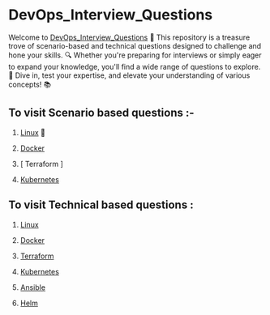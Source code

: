 # DevOps_Interview_Questions

Welcome to [DevOps_Interview_Questions](https://github.com/pranav278/DevOps_Interview_Questions/edit/main/README.md) 🌟 This repository is a treasure trove of scenario-based and technical questions designed to challenge and hone your skills. 🔍 Whether you're preparing for interviews or simply eager to expand your knowledge, you'll find a wide range of questions to explore. 🚀 Dive in, test your expertise, and elevate your understanding of various concepts! 📚




## To visit Scenario based questions :-

1. [Linux](https://github.com/pranav278/DevOps_Senariao_Based_Questions/blob/9bb42acdcc976e6de908e501ad72e6064eb9caaa/Scenario%20Based%20/Linux.md)  🐧

2. [Docker](https://github.com/pranav278/DevOps_Interview_Questions/blob/df6fe3c93a9563700fc795e220256178488a1100/Scenario%20Based%20/Docker.md)

3. [ Terraform ]

4. [Kubernetes](https://github.com/pranav278/DevOps_Interview_Questions/blob/main/Scenario%20Based%20/Kubernetes.md)

## To visit Technical based questions :

1. [Linux](https://github.com/pranav278/DevOps_Interview_Questions/blob/05a36efd906b717760009dd051107e946dccf6cb/Technical%20Based%20%20/Linux.md)

2. [Docker](https://github.com/pranav278/DevOps_Interview_Questions/blob/b69e5352981571f13a8111413996e8a14ea4f8b3/Technical%20Based%20%20/Docker.md)

3. [Terraform](https://github.com/pranav278/DevOps_Interview_Questions/blob/main/Technical%20Based%20%20/Terraform.md)

4. [Kubernetes](https://github.com/pranav278/DevOps_Interview_Questions/blob/main/Technical%20Based%20%20/Kubernates.md)

5. [Ansible](https://github.com/pranav278/DevOps_Interview_Questions/blob/main/Technical%20Based%20%20/Ansible.md)

6. [Helm](https://github.com/pranav278/DevOps_Interview_Questions/blob/main/Technical%20Based%20%20/Helm.md)
